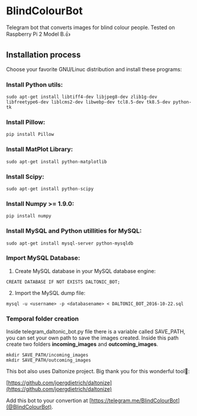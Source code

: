 # **BlindColourBot**

Telegram bot that converts images for blind colour people. Tested on Raspberry Pi 2 Model B.:+1:

## Installation process

Choose your favorite GNU/Linuc distribution and install these programs:

### Install Python utils:

```
sudo apt-get install libtiff4-dev libjpeg8-dev zlib1g-dev libfreetype6-dev liblcms2-dev libwebp-dev tcl8.5-dev tk8.5-dev python-tk
```

### Install Pillow:

```
pip install Pillow
```

### Install MatPlot Library:

```
sudo apt-get install python-matplotlib
```

### Install Scipy:

```
sudo apt-get install python-scipy
```

### Install Numpy >= 1.9.0:

```
pip install numpy
```

### Install MySQL and Python utillities for MySQL:

```
sudo apt-get install mysql-server python-mysqldb
```

### Import MySQL Database:

1. Create MySQL database in your MySQL database engine:

```
CREATE DATABASE IF NOT EXISTS DALTONIC_BOT;
```

2. Import the MySQL dump file:

```
mysql -u <username> -p <databasename> < DALTONIC_BOT_2016-10-22.sql
```

### Temporal folder creation

Inside telegram_daltonic_bot.py file there is a variable called SAVE_PATH, you can set your own path to save the images created. Inside this path create two folders **incoming_images** and **outcoming_images**.

```
mkdir SAVE_PATH/incoming_images
mkdir SAVE_PATH/outcoming_images
```

This bot also uses Daltonize project. Big thank you for this wonderful tool:heartbeat::

[https://github.com/joergdietrich/daltonize](https://github.com/joergdietrich/daltonize)

Add this bot to your convertion at [https://telegram.me/BlindColourBot](@BlindColourBot).
